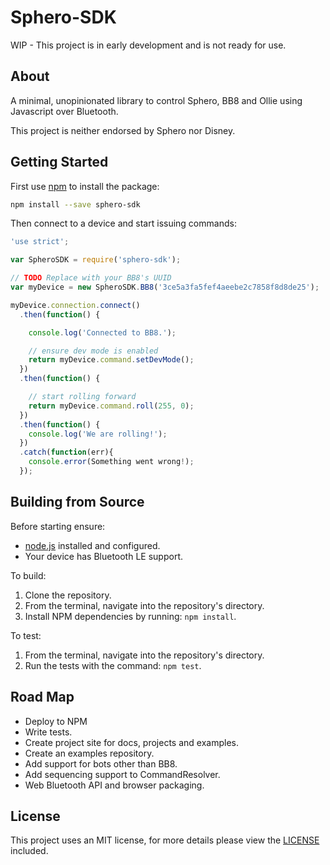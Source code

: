 # Sphero-SDK

WIP - This project is in early development and is not ready for use.

## About

A minimal, unopinionated library to control Sphero, BB8 and Ollie using Javascript over Bluetooth.

This project is neither endorsed by Sphero nor Disney.

## Getting Started

First use [npm](https://www.npmjs.com/) to install the package:

```bash
npm install --save sphero-sdk
```

Then connect to a device and start issuing commands:

```javascript
'use strict';

var SpheroSDK = require('sphero-sdk');

// TODO Replace with your BB8's UUID
var myDevice = new SpheroSDK.BB8('3ce5a3fa5fef4aeebe2c7858f8d8de25');

myDevice.connection.connect()
  .then(function() {

    console.log('Connected to BB8.');

    // ensure dev mode is enabled
    return myDevice.command.setDevMode();
  })
  .then(function() {

    // start rolling forward
    return myDevice.command.roll(255, 0);
  })
  .then(function() {
    console.log('We are rolling!');
  })
  .catch(function(err){
    console.error(Something went wrong!);
  });
```

## Building from Source

Before starting ensure:

- [node.js](https://nodejs.org/en/) installed and configured.
- Your device has Bluetooth LE support.

To build:

1. Clone the repository.
1. From the terminal, navigate into the repository's directory.
1. Install NPM dependencies by running: `npm install`.

To test:

1. From the terminal, navigate into the repository's directory.
1. Run the tests with the command: `npm test`.

## Road Map

- Deploy to NPM
- Write tests.
- Create project site for docs, projects and examples.
- Create an examples repository.
- Add support for bots other than BB8.
- Add sequencing support to CommandResolver.
- Web Bluetooth API and browser packaging.

## License

This project uses an MIT license, for more details please view the [LICENSE](/LICENSE) included.
